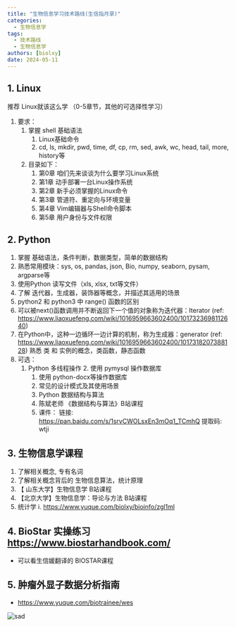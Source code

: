 ```yaml
---
title: "生物信息学习技术路线(生信指月录)"
categories:
  - 生物信息学
tags:
  - 技术路线
  - 生物信息学
authors: [biolxy]
date: 2024-05-11
---
```

## 1. Linux 

推荐 Linux就该这么学 （0-5章节，其他的可选择性学习）

1. 要求：
    1. 掌握 shell 基础语法
        1. Linux基础命令
        2. cd, ls, mkdir, pwd, time, df, cp, rm, sed, awk, wc, head, tail, more, history等
    2. 目录如下：	
        1. 第0章 咱们先来谈谈为什么要学习Linux系统
        2. 第1章 动手部署一台Linux操作系统
        3. 第2章 新手必须掌握的Linux命令
        4. 第3章 管道符、重定向与环境变量
        5. 第4章 Vim编辑器与Shell命令脚本
        6. 第5章 用户身份与文件权限

## 2. Python 

1. 掌握 基础语法，条件判断，数据类型，简单的数据结构
2. 熟悉常用模块：sys, os, pandas, json, Bio, numpy, seaborn, pysam, argparse等
3. 使用Python 读写文件（xls, xlsx, txt等文件）
4. 了解 迭代器，生成器，装饰器等概念，并描述其适用的场景
5. python2 和 python3 中 range() 函数的区别
6. 可以被next()函数调用并不断返回下一个值的对象称为迭代器：Iterator   (ref: https://www.liaoxuefeng.com/wiki/1016959663602400/1017323698112640)
7. 在Python中，这种一边循环一边计算的机制，称为生成器：generator (ref: https://www.liaoxuefeng.com/wiki/1016959663602400/1017318207388128)
    熟悉 类 和 实例的概念，类函数，静态函数
8. 可选：
    1. Python 多线程操作
        2. 使用 pymysql 操作数据库
        1. 使用 python-docx等操作数据库
        2. 常见的设计模式及其使用场景
        3. Python 数据结构与算法
        4. 陈斌老师 《数据结构与算法》B站课程
        5. 课件： 链接: https://pan.baidu.com/s/1srvCWOLsxEn3mOq1_TCmhQ 提取码: wtji

## 3. 生物信息学课程

1. 了解相关概念, 专有名词
2. 了解相关概念背后的 生物信息算法，统计原理
3. 【 山东大学】生物信息学 B站课程
4. 【北京大学】生物信息学：导论与方法 B站课程
5. 统计学
    ⅰ. https://www.yuque.com/biolxy/bioinfo/zgl1ml
## 4. BioStar 实操练习 https://www.biostarhandbook.com/
- 可以看生信媛翻译的 BIOSTAR课程

## 5. 肿瘤外显子数据分析指南

- https://www.yuque.com/biotrainee/wes


![sad](https://www.biostarhandbook.com/images/what-is-a-biostar.png)
